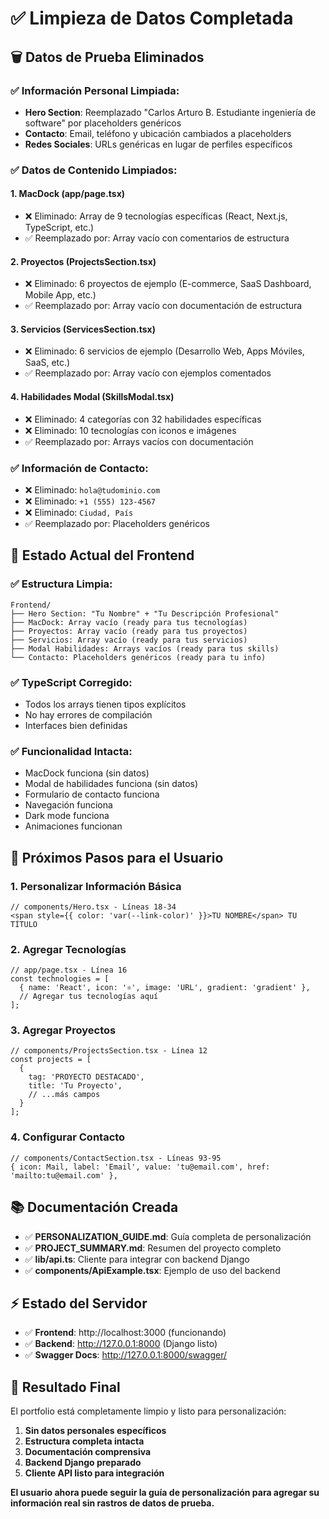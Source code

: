 # ✅ Limpieza de Datos Completada

## 🗑️ Datos de Prueba Eliminados

### ✅ Información Personal Limpiada:
- **Hero Section**: Reemplazado "Carlos Arturo B. Estudiante ingeniería de software" por placeholders genéricos
- **Contacto**: Email, teléfono y ubicación cambiados a placeholders
- **Redes Sociales**: URLs genéricas en lugar de perfiles específicos

### ✅ Datos de Contenido Limpiados:

#### 1. **MacDock (app/page.tsx)**
- ❌ Eliminado: Array de 9 tecnologías específicas (React, Next.js, TypeScript, etc.)
- ✅ Reemplazado por: Array vacío con comentarios de estructura

#### 2. **Proyectos (ProjectsSection.tsx)**
- ❌ Eliminado: 6 proyectos de ejemplo (E-commerce, SaaS Dashboard, Mobile App, etc.)
- ✅ Reemplazado por: Array vacío con documentación de estructura

#### 3. **Servicios (ServicesSection.tsx)**
- ❌ Eliminado: 6 servicios de ejemplo (Desarrollo Web, Apps Móviles, SaaS, etc.)
- ✅ Reemplazado por: Array vacío con ejemplos comentados

#### 4. **Habilidades Modal (SkillsModal.tsx)**
- ❌ Eliminado: 4 categorías con 32 habilidades específicas
- ❌ Eliminado: 10 tecnologías con iconos e imágenes
- ✅ Reemplazado por: Arrays vacíos con documentación

### ✅ Información de Contacto:
- ❌ Eliminado: `hola@tudominio.com`
- ❌ Eliminado: `+1 (555) 123-4567`
- ❌ Eliminado: `Ciudad, País`
- ✅ Reemplazado por: Placeholders genéricos

## 📁 Estado Actual del Frontend

### ✅ Estructura Limpia:
```
Frontend/
├── Hero Section: "Tu Nombre" + "Tu Descripción Profesional"
├── MacDock: Array vacío (ready para tus tecnologías)
├── Proyectos: Array vacío (ready para tus proyectos)  
├── Servicios: Array vacío (ready para tus servicios)
├── Modal Habilidades: Arrays vacíos (ready para tus skills)
└── Contacto: Placeholders genéricos (ready para tu info)
```

### ✅ TypeScript Corregido:
- Todos los arrays tienen tipos explícitos
- No hay errores de compilación
- Interfaces bien definidas

### ✅ Funcionalidad Intacta:
- MacDock funciona (sin datos)
- Modal de habilidades funciona (sin datos)
- Formulario de contacto funciona
- Navegación funciona
- Dark mode funciona
- Animaciones funcionan

## 🎯 Próximos Pasos para el Usuario

### 1. **Personalizar Información Básica**
```tsx
// components/Hero.tsx - Líneas 18-34
<span style={{ color: 'var(--link-color)' }}>TU NOMBRE</span> TU TÍTULO
```

### 2. **Agregar Tecnologías**
```tsx
// app/page.tsx - Línea 16
const technologies = [
  { name: 'React', icon: '⚛️', image: 'URL', gradient: 'gradient' },
  // Agregar tus tecnologías aquí
];
```

### 3. **Agregar Proyectos**
```tsx
// components/ProjectsSection.tsx - Línea 12
const projects = [
  {
    tag: 'PROYECTO DESTACADO',
    title: 'Tu Proyecto',
    // ...más campos
  }
];
```

### 4. **Configurar Contacto**
```tsx
// components/ContactSection.tsx - Líneas 93-95
{ icon: Mail, label: 'Email', value: 'tu@email.com', href: 'mailto:tu@email.com' },
```

## 📚 Documentación Creada

- ✅ **PERSONALIZATION_GUIDE.md**: Guía completa de personalización
- ✅ **PROJECT_SUMMARY.md**: Resumen del proyecto completo
- ✅ **lib/api.ts**: Cliente para integrar con backend Django
- ✅ **components/ApiExample.tsx**: Ejemplo de uso del backend

## ⚡ Estado del Servidor

- ✅ **Frontend**: http://localhost:3000 (funcionando)
- ✅ **Backend**: http://127.0.0.1:8000 (Django listo)
- ✅ **Swagger Docs**: http://127.0.0.1:8000/swagger/

## 🎉 Resultado Final

El portfolio está completamente limpio y listo para personalización:

1. **Sin datos personales específicos**
2. **Estructura completa intacta**
3. **Documentación comprensiva**
4. **Backend Django preparado**
5. **Cliente API listo para integración**

**El usuario ahora puede seguir la guía de personalización para agregar su información real sin rastros de datos de prueba.**
